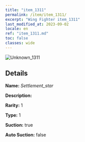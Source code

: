 ```yaml
---
title: "item_1311"
permalink: /item/item_1311/
excerpt: "Wing Fighter item_1311"
last_modified_at: 2023-09-02
locale: en
ref: "item_1311.md"
toc: false
classes: wide
---
```



 ![Unknown_1311](/images/item/Settlement_star_p.png)



## Details

 **Name:** *Settlement_star* 

 **Description:** 

 **Rarity:** 1 

 **Type:** 1 

 **Suction:** true 

 **Auto Suction:** false 


